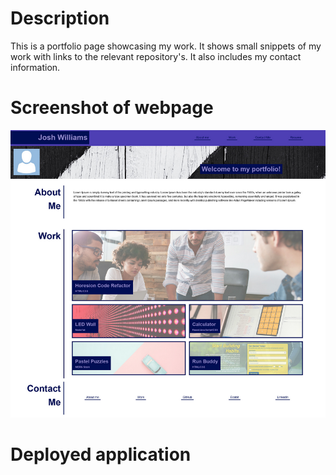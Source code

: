 # Description 
This is a portfolio page showcasing my work. It shows small snippets of my work with links to the relevant repository's. It also includes my contact information.

# Screenshot of webpage
![Image of site](/portfolio/starter/images/websitecapture.PNG/?raw=true)

# Deployed application 